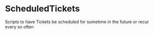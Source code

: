 ScheduledTickets
================

Scripts to have Tickets be scheduled for sometime in the future or recur every so often
